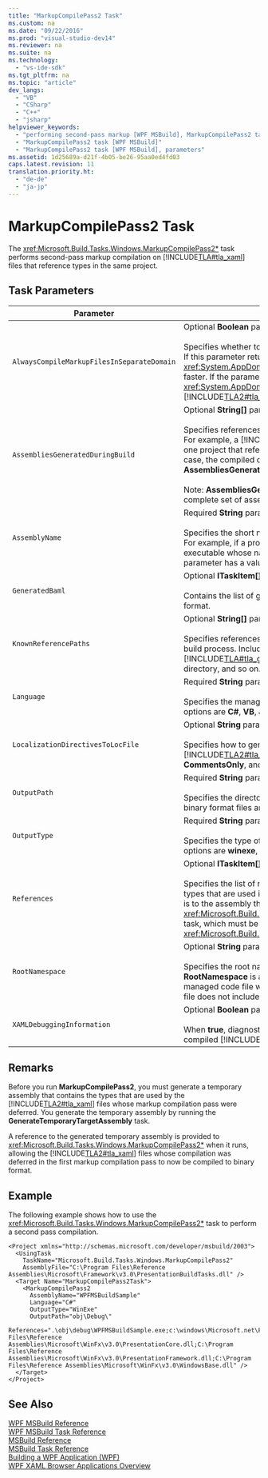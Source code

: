 ```yaml
---
title: "MarkupCompilePass2 Task"
ms.custom: na
ms.date: "09/22/2016"
ms.prod: "visual-studio-dev14"
ms.reviewer: na
ms.suite: na
ms.technology: 
  - "vs-ide-sdk"
ms.tgt_pltfrm: na
ms.topic: "article"
dev_langs: 
  - "VB"
  - "CSharp"
  - "C++"
  - "jsharp"
helpviewer_keywords: 
  - "performing second-pass markup [WPF MSBuild], MarkupCompilePass2 task"
  - "MarkupCompilePass2 task [WPF MSBuild]"
  - "MarkupCompilePass2 task [WPF MSBuild], parameters"
ms.assetid: 1d25689a-d21f-4b05-be26-95aa0ed4fd03
caps.latest.revision: 11
translation.priority.ht: 
  - "de-de"
  - "ja-jp"
---
```

# MarkupCompilePass2 Task
The <xref:Microsoft.Build.Tasks.Windows.MarkupCompilePass2*> task performs second-pass markup compilation on [!INCLUDE[TLA#tla_xaml](../VS_csharp/includes/tlasharptla_xaml_md.md)] files that reference types in the same project.  
  
## Task Parameters  
  
|Parameter|Description|  
|---------------|-----------------|  
|`AlwaysCompileMarkupFilesInSeparateDomain`|Optional **Boolean** parameter.<br /><br /> Specifies whether to run the task in a separate <xref:System.AppDomain*>. If this parameter returns **false**, the task runs in the same <xref:System.AppDomain*> as [!INCLUDE[TLA#tla_msbuild](../VS_csharp/includes/tlasharptla_msbuild_md.md)], and it runs faster. If the parameter returns **true**, the task runs in a second <xref:System.AppDomain*> that is isolated from [!INCLUDE[TLA2#tla_msbuild](../VS_csharp/includes/tla2sharptla_msbuild_md.md)] and runs slower.|  
|`AssembliesGeneratedDuringBuild`|Optional **String[]** parameter.<br /><br /> Specifies references to assemblies that change during the build process. For example, a [!INCLUDE[TLA#tla_visualstu2005](../VS_csharp/includes/tlasharptla_visualstu2005_md.md)] solution may contain one project that references the compiled output of another project. In this case, the compiled output of the second project can be added to **AssembliesGeneratedDuringBuild**.<br /><br /> Note: **AssembliesGeneratedDuringBuild** must contain references to the complete set of assemblies that are generated by a build solution.|  
|`AssemblyName`|Required **String** parameter.<br /><br /> Specifies the short name of the assembly that is generated for a project. For example, if a project is generating a [!INCLUDE[TLA#tla_win](../VS_csharp/includes/tlasharptla_win_md.md)] executable whose name is **WinExeAssembly.exe**, the **AssemblyName** parameter has a value of **WinExeAssembly**.|  
|`GeneratedBaml`|Optional **ITaskItem[]** output parameter.<br /><br /> Contains the list of generated files in [!INCLUDE[TLA2#tla_xaml](../VS_csharp/includes/tla2sharptla_xaml_md.md)] binary format.|  
|`KnownReferencePaths`|Optional **String[]** parameter.<br /><br /> Specifies references to assemblies that are never changed during the build process. Includes assemblies that are located in the [!INCLUDE[TLA#tla_gac](../VS_csharp/includes/tlasharptla_gac_md.md)], in a [!INCLUDE[TLA#tla_netframewk](../VS_csharp/includes/tlasharptla_netframewk_md.md)] installation directory, and so on.|  
|`Language`|Required **String** parameter.<br /><br /> Specifies the managed language that the compiler supports. The valid options are **C#**, **VB**, **JScript**, and **C++**.|  
|`LocalizationDirectivesToLocFile`|Optional **String** parameter.<br /><br /> Specifies how to generate localization information for each source [!INCLUDE[TLA2#tla_xaml](../VS_csharp/includes/tla2sharptla_xaml_md.md)] file. The valid options are **None**, **CommentsOnly**, and **All**.|  
|`OutputPath`|Required **String** parameter.<br /><br /> Specifies the directory in which the generated [!INCLUDE[TLA2#tla_xaml](../VS_csharp/includes/tla2sharptla_xaml_md.md)] binary format files are generated.|  
|`OutputType`|Required **String** parameter.<br /><br /> Specifies the type of assembly that is generated by a project. The valid options are **winexe**, **exe**, **library**, and **netmodule**.|  
|`References`|Optional **ITaskItem[]** parameter.<br /><br /> Specifies the list of references from files to assemblies that contain the types that are used in the [!INCLUDE[TLA2#tla_xaml](../VS_csharp/includes/tla2sharptla_xaml_md.md)] files. One reference is to the assembly that was generated by the <xref:Microsoft.Build.Tasks.Windows.GenerateTemporaryTargetAssembly*> task, which must be run before the <xref:Microsoft.Build.Tasks.Windows.MarkupCompilePass2*> task.|  
|`RootNamespace`|Optional **String** parameter.<br /><br /> Specifies the root namespace for classes that are inside the project. **RootNamespace** is also used as the default namespace of a generated managed code file when the corresponding [!INCLUDE[TLA2#tla_xaml](../VS_csharp/includes/tla2sharptla_xaml_md.md)] file does not include the `x:Class` attribute.|  
|`XAMLDebuggingInformation`|Optional **Boolean** parameter.<br /><br /> When **true**, diagnostic information is generated and included in the compiled [!INCLUDE[TLA2#tla_xaml](../VS_csharp/includes/tla2sharptla_xaml_md.md)] in order to aid debugging.|  
  
## Remarks  
 Before you run **MarkupCompilePass2**, you must generate a temporary assembly that contains the types that are used by the [!INCLUDE[TLA2#tla_xaml](../VS_csharp/includes/tla2sharptla_xaml_md.md)] files whose markup compilation pass were deferred. You generate the temporary assembly by running the **GenerateTemporaryTargetAssembly** task.  
  
 A reference to the generated temporary assembly is provided to <xref:Microsoft.Build.Tasks.Windows.MarkupCompilePass2*> when it runs, allowing the [!INCLUDE[TLA2#tla_xaml](../VS_csharp/includes/tla2sharptla_xaml_md.md)] files whose compilation was deferred in the first markup compilation pass to now be compiled to binary format.  
  
## Example  
 The following example shows how to use the <xref:Microsoft.Build.Tasks.Windows.MarkupCompilePass2*> task to perform a second pass compilation.  
  
```  
<Project xmlns="http://schemas.microsoft.com/developer/msbuild/2003">  
  <UsingTask   
    TaskName="Microsoft.Build.Tasks.Windows.MarkupCompilePass2"   
    AssemblyFile="C:\Program Files\Reference Assemblies\Microsoft\Framework\v3.0\PresentationBuildTasks.dll" />  
  <Target Name="MarkupCompilePass2Task">  
    <MarkupCompilePass2   
      AssemblyName="WPFMSBuildSample"  
      Language="C#"  
      OutputType="WinExe"  
      OutputPath="obj\Debug\"  
      References=".\obj\debug\WPFMSBuildSample.exe;c:\windows\Microsoft.net\Framework\v2.0.50727\System.dll;C:\Program Files\Reference Assemblies\Microsoft\WinFx\v3.0\PresentationCore.dll;C:\Program Files\Reference Assemblies\Microsoft\WinFx\v3.0\PresentationFramework.dll;C:\Program Files\Reference Assemblies\Microsoft\WinFx\v3.0\WindowsBase.dll" />  
  </Target>  
</Project>  
```  
  
## See Also  
 [WPF MSBuild Reference](../VS_csharp/wpf-msbuild-reference.md)   
 [WPF MSBuild Task Reference](../VS_csharp/wpf-msbuild-task-reference.md)   
 [MSBuild Reference](../VS_csharp/msbuild-reference.md)   
 [MSBuild Task Reference](../VS_csharp/msbuild-task-reference.md)   
 [Building a WPF Application (WPF)](assetId:///a58696fd-bdad-4b55-9759-136dfdf8b91c)   
 [WPF XAML Browser Applications Overview](assetId:///3a7a86a8-75d5-4898-96b9-73da151e5e16)